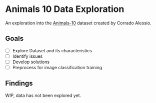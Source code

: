 # Animals 10 Data Exploration
An exploration into the [Animals-10](https://www.kaggle.com/datasets/alessiocorrado99/animals10?group=owned) dataset created by Corrado Alessio.

## Goals
- [ ] Explore Dataset and its characteristics
- [ ] Identify issues
- [ ] Develop solutions
- [ ] Preprocess for image classification training

## Findings
WIP, data has not been explored yet.
